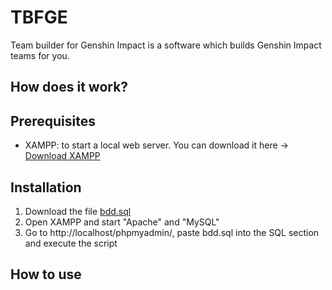 # TBFGE
Team builder for Genshin Impact is a software which builds Genshin Impact teams for you.

## How does it work?

## Prerequisites
* XAMPP: to start a local web server. You can download it here -> <a href="https://www.apachefriends.org/fr/index.html" target="_blank">Download XAMPP</a>

## Installation
1. Download the file <a href="https://github.com/rubenclerc/TBFGE/blob/main/bdd.sql" target="_blank">bdd.sql</a>
2. Open XAMPP and start "Apache" and "MySQL"
3. Go to http://localhost/phpmyadmin/, paste bdd.sql into the SQL section and execute the script

## How to use
